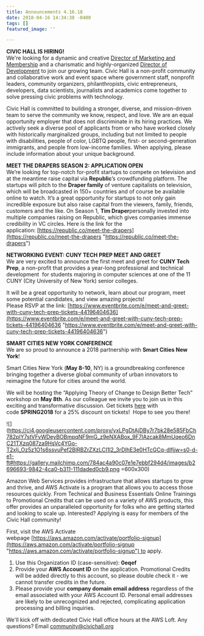 ```yaml
---
title: Announcements 4.16.18
date: 2018-04-16 14:34:38 -0400
tags: []
featured_image: ''

---
```

**CIVIC HALL IS HIRING!**  
We're looking for a dynamic and creative [Director of Marketing and Membership](https://civichall.us9.list-manage.com/track/click?u=784ac4a90c07e1e7ebbf294d4&id=2978c403d9&e=9bb5ebdb18) and a charismatic and highly-organized [Director of Development](https://civichall.us9.list-manage.com/track/click?u=784ac4a90c07e1e7ebbf294d4&id=897c171ffa&e=9bb5ebdb18) to join our growing team. Civic Hall is a non-profit community and collaborative work and event space where government staff, nonprofit leaders, community organizers, philanthropists, civic entrepreneurs, developers, data scientists, journalists and academics come together to solve pressing civic problems with technology.   
  
Civic Hall is committed to building a stronger, diverse, and mission-driven team to serve the community we know, respect, and love. We are an equal opportunity employer that does not discriminate in its hiring practices. We actively seek a diverse pool of applicants from or who have worked closely with historically marginalized groups, including but not limited to people with disabilities, people of color, LGBTQ people, first- or second-generation immigrants, and people from low-income families. When applying, please include information about your unique background.  
  
**MEET THE DRAPERS SEASON 2: APPLICATION OPEN**  
We’re looking for top-notch for-profit startups to compete on television and at the meantime raise capital via **Republic**’s crowdfunding platform. The startups will pitch to the **Draper family** of venture capitalists on television, which will be broadcasted in 150+ countries and of course be available online to watch. It’s a great opportunity for startups to not only gain incredible exposure but also raise capital from the viewers, family, friends, customers and the like. On Season 1, **Tim Draper**personally invested into multiple companies raising on Republic, which gives companies immense credibility in VC circles. Here is the link for the application: [https://republic.co/meet-the-drapers](https://republic.co/meet-the-drapers "https://republic.co/meet-the-drapers")  
  
**NETWORKING EVENT: CUNY TECH PREP MEET AND GREET**  
We are very excited to announce the first meet and greet for **CUNY Tech Prep**, a non-profit that provides a year-long professional and technical development  for students majoring in computer sciences at one of the 11 CUNY (City University of New York) senior colleges.  
  
It will be a great opportunity to network, learn about our program, meet some potential candidates, and view amazing projects!  
Please RSVP at the link: [https://www.eventbrite.com/e/meet-and-greet-with-cuny-tech-prep-tickets-44196404636](https://www.eventbrite.com/e/meet-and-greet-with-cuny-tech-prep-tickets-44196404636 "https://www.eventbrite.com/e/meet-and-greet-with-cuny-tech-prep-tickets-44196404636")  
  
**SMART CITIES NEW YORK CONFERENCE**  
We are so proud to announce a 2018 partnership with **Smart Cities New York**!  
  
Smart Cities New York (**May 8-10**, NY) is a groundbreaking conference bringing together a diverse global community of urban innovators to reimagine the future for cities around the world.  
  
We will be hosting the “Applying Theory of Change to Design Better Tech” workshop on **May 8th**. As our colleague we invite you to join us in this exciting and transformative discussion. Get tickets [here](https://civichall.us9.list-manage.com/track/click?u=784ac4a90c07e1e7ebbf294d4&id=7eab30e40d&e=9bb5ebdb18) with code **SPRING2018** for a 25% discount on tickets!  Hope to see you there!  
  
![](https://ci4.googleusercontent.com/proxy/yxLPgDtAjDBy7r7bk28e585FbCh782plY7stVFvWDeyBOBmpqNF9mG_z9eNXABox_9F7lAzcak8MmUqeo6DnC21TXzq087za9HsVc4YGo-T2xIj_Oz5z1O1s6ssvuPef2BlRBZrZXzLCI1l2_3rDIhE3e0HTcGCq-dlfjjw=s0-d-e1-ft#https://gallery.mailchimp.com/784ac4a90c07e1e7ebbf294d4/images/b2696693-9842-4ca0-b311-111daded0cb9.png =600x300)

Amazon Web Services provides infrastructure that allows startups to grow and thrive, and AWS Activate is a program that allows you to access those resources quickly. From Technical and Business Essentials Online Trainings to Promotional Credits that can be used on a variety of AWS products, this offer provides an unparalleled opportunity for folks who are getting started and looking to scale up. Interested? Applying is easy for members of the Civic Hall community!  
  
First, visit the AWS Activate webpage [https://aws.amazon.com/activate/portfolio-signup](https://aws.amazon.com/activate/portfolio-signup "https://aws.amazon.com/activate/portfolio-signup") to apply.

1. Use this Organization ID (case-sensitive): **0eqef**
2. Provide your **AWS Account ID** on the application. Promotional Credits will be added directly to this account, so please double check it - we cannot transfer credits in the future.
3. Please provide your **company domain email address** regardless of the email associated with your AWS Account ID. Personal email addresses are likely to be unrecognized and rejected, complicating application processing and billing inquiries.

We'll kick off with dedicated Civic Hall office hours at the AWS Loft. Any questions? Email [community@civichall.org](mailto:community@civichall.org)